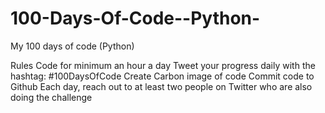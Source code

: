 # 100-Days-Of-Code--Python-
My 100 days of code (Python)

Rules
Code for minimum an hour a day
Tweet your progress daily with the hashtag: #100DaysOfCode 
Create Carbon image of code 
Commit code to Github
Each day, reach out to at least two people on Twitter who are also doing the challenge


